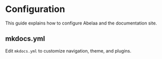 # Configuration

This guide explains how to configure Abelaa and the documentation site.

## mkdocs.yml

Edit `mkdocs.yml` to customize navigation, theme, and plugins.
